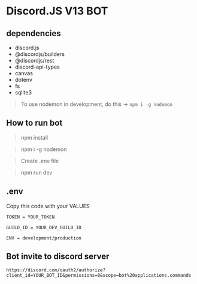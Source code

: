 # Discord.JS V13 BOT

## dependencies

- discord.js
- @discordjs/builders
- @discordjs/rest
- discord-api-types
- canvas
- dotenv
- fs
- sqlite3

> To use nodemon in development, do this -> ``npm i -g nodemon``

## How to run bot
> npm install

> npm i -g nodemon

> Create .env file

> npm run dev

## .env

Copy this code with your VALUES

```
TOKEN = YOUR_TOKEN  

GUILD_ID = YOUR_DEV_GUILD_ID    

ENV = development/production    
```

## Bot invite to discord server
``https://discord.com/oauth2/authorize?client_id=YOUR_BOT_ID&permissions=8&scope=bot%20applications.commands``